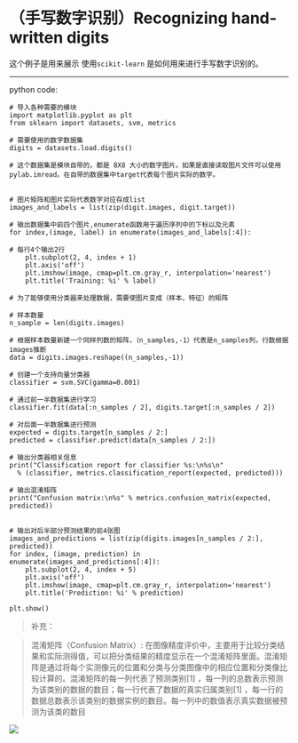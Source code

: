 # （手写数字识别）Recognizing hand-written digits

这个例子是用来展示 使用`scikit-learn` 是如何用来进行手写数字识别的。


----------
python code:

    # 导入各种需要的模块
    import matplotlib.pyplot as plt
    from sklearn import datasets, svm, metrics
    
    # 需要使用的数字数据集
    digits = datasets.load.digits()
    
    # 这个数据集是模块自带的，都是 8X8 大小的数字图片。如果是直接读取图片文件可以使用pylab.imread。在自带的数据集中target代表每个图片实际的数字。


    # 图片矩阵和图片实际代表数字对应存成list
    images_and_labels = list(zip(digit.images, digit.target))
    
    # 输出数据集中前四个图片,enumerate函数用于遍历序列中的下标以及元素
    for index,(image, label) in enumerate(images_and_labels[:4]):

    # 每行4个输出2行
        plt.subplot(2, 4, index + 1)
        plt.axis('off')
        plt.imshow(image, cmap=plt.cm.gray_r, interpolation='nearest')
        plt.title('Training: %i' % label)

    # 为了能够使用分类器来处理数据，需要使图片变成（样本，特征）的矩阵
    
    # 样本数量
    n_sample = len(digits.images)

    # 根据样本数量新建一个同样列数的矩阵，（n_samples,-1）代表是n_samples列，行数根据images推断
    data = digits.images.reshape((n_samples,-1))

    # 创建一个支持向量分类器
    classifier = svm.SVC(gamma=0.001)
    
    # 通过前一半数据集进行学习
    classifier.fit(data[:n_samples / 2], digits.target[:n_samples / 2])

    # 对后面一半数据集进行预测
    expected = digits.target[n_samples / 2:]
    predicted = classifier.predict(data[n_samples / 2:])
    
    # 输出分类器相关信息
    print("Classification report for classifier %s:\n%s\n"
      % (classifier, metrics.classification_report(expected, predicted)))

    # 输出混淆矩阵
    print("Confusion matrix:\n%s" % metrics.confusion_matrix(expected, predicted))
    

    # 输出对后半部分预测结果的前4张图
    images_and_predictions = list(zip(digits.images[n_samples / 2:], predicted))
    for index, (image, prediction) in enumerate(images_and_predictions[:4]):
        plt.subplot(2, 4, index + 5)
        plt.axis('off')
        plt.imshow(image, cmap=plt.cm.gray_r, interpolation='nearest')
        plt.title('Prediction: %i' % prediction)

    plt.show()


> 补充：


> 混淆矩阵（Confusion Matrix）:
在图像精度评价中，主要用于比较分类结果和实际测得值，可以把分类结果的精度显示在一个混淆矩阵里面。混淆矩阵是通过将每个实测像元的位置和分类与分类图像中的相应位置和分类像比较计算的。混淆矩阵的每一列代表了预测类别[1]  ，每一列的总数表示预测为该类别的数据的数目；每一行代表了数据的真实归属类别[1]  ，每一行的数据总数表示该类别的数据实例的数目。每一列中的数值表示真实数据被预测为该类的数目
> 
![](http://i.imgur.com/nA1B8EX.png)